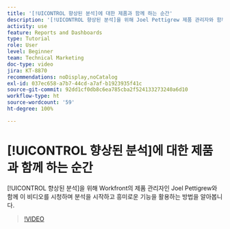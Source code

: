 ```yaml
---
title: '[!UICONTROL 향상된 분석]에 대한 제품과 함께 하는 순간'
description: '[!UICONTROL 향상된 분석]을 위해 Joel Pettigrew 제품 관리자와 함께 분석을 시작하고 흥미로운 기능을 활용하는 방법에 대해 알아봅니다.'
activity: use
feature: Reports and Dashboards
type: Tutorial
role: User
level: Beginner
team: Technical Marketing
doc-type: video
jira: KT-8870
recommendations: noDisplay,noCatalog
exl-id: 037ec658-a7b7-44cd-a7af-b1923935f41c
source-git-commit: 92dd1cf0db8c6ea785cba2f524133273240a6d10
workflow-type: ht
source-wordcount: '59'
ht-degree: 100%

---
```


# [!UICONTROL 향상된 분석]에 대한 제품과 함께 하는 순간

[!UICONTROL 향상된 분석]을 위해 Workfront의 제품 관리자인 Joel Pettigrew와 함께 이 비디오를 시청하며 분석을 시작하고 흥미로운 기능을 활용하는 방법을 알아봅니다.

>[!VIDEO](https://video.tv.adobe.com/v/335042/?quality=12&learn=on)
